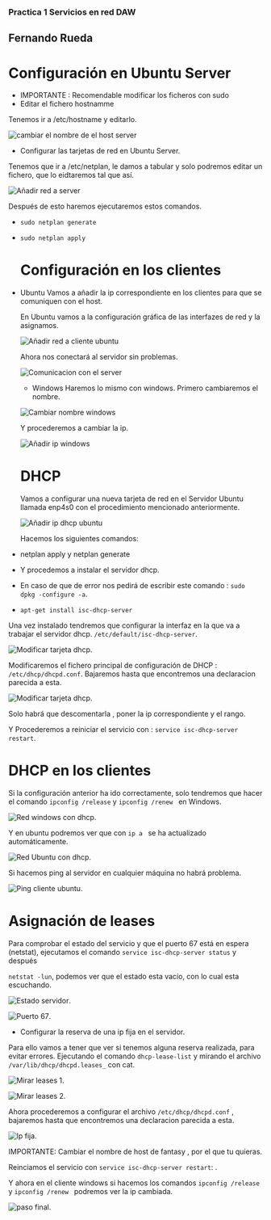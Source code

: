 ### Practica 1 Servicios en red DAW
## Fernando Rueda

# Configuración en Ubuntu Server
 - IMPORTANTE : Recomendable modificar los ficheros con sudo
 - Editar el fichero hostnamme

 Tenemos ir a /etc/hostname y editarlo.

 ![cambiar el nombre de el host server](/capturaspractica1/hostname.PNG)

 - Configurar las tarjetas de red en Ubuntu Server.

 Tenemos que ir a /etc/netplan, le damos a tabular y solo podremos editar un fichero, que lo eidtaremos tal que así.

 ![Añadir red a server ](/capturaspractica1/asignarred.PNG)

 Después de esto haremos ejecutaremos estos comandos.
 - ```sudo netplan generate```
 - ```sudo netplan apply```

    # Configuración en los clientes 

 - Ubuntu 
    Vamos a añadir la ip correspondiente en los clientes para que se comuniquen con el host.

    En Ubuntu vamos a la configuración gráfica de las interfazes de red y la asignamos.

     ![Añadir red a cliente ubuntu ](/capturaspractica1/cambioredfijaubuntu.PNG)

     Ahora nos conectará al servidor sin problemas.

     ![Comunicacion con el server](/capturaspractica1/exitoubuntu.PNG)

     - Windows 
    Haremos lo mismo con windows. Primero cambiaremos el nombre.

     ![Cambiar nombre windows ](/capturaspractica1/cambionombrewindows.PNG)

     Y procederemos a cambiar la ip.

     ![Añadir ip windows](/capturaspractica1/cambioredwindows.PNG)



    # DHCP 
    Vamos a configurar una nueva tarjeta de red en el Servidor Ubuntu llamada enp4s0 con el procedimiento mencionado anteriormente.

    ![Añadir ip dhcp ubuntu](/capturaspractica1/redserverubuntu.PNG)

    Hacemos los siguientes comandos: 

- netplan apply y netplan generate

 - Y procedemos a instalar el servidor dhcp.

 - En caso de que de error nos pedirá de escribir este comando : ```sudo dpkg -configure -a```.

- ```apt-get install isc-dhcp-server```

Una vez instalado tendremos que configurar la interfaz en la que va a trabajar el servidor dhcp.
 ```/etc/default/isc-dhcp-server```.

  ![Modificar tarjeta dhcp ](/capturaspractica1/ficheroiscdhcpserver.PNG.PNG).

  Modificaremos el fichero principal  de configuración de DHCP :  ```/etc/dhcp/dhcpd.conf```. Bajaremos hasta que encontremos una declaracion parecida a esta.

   ![Modificar tarjeta dhcp ](/capturaspractica1/definiciondesubredserver.PNG).

   Solo habrá que descomentarla , poner la ip correspondiente y el rango.

   Y Procederemos a reiniciar el servicio con : ```service isc-dhcp-server restart```.


  # DHCP en los clientes

  Si la configuración anterior ha ido correctamente, solo tendremos que hacer el comando  ```ipconfig /release``` y ```ipconfig /renew ``` en Windows.
 
![Red windows con dhcp ](/capturaspractica1/renewwindows.PNG).



  Y en ubuntu podremos ver que con ```ip a ``` se ha actualizado automáticamente.

  ![Red Ubuntu con dhcp ](/capturaspractica1/ipaubuntu.PNG).

  Si hacemos ping al servidor en cualquier máquina no habrá problema.

  
 ![Ping cliente ubuntu](/capturaspractica1/pinclienteubuntu.PNG).

  # Asignación de leases   

  
Para comprobar el estado del servicio y que el puerto 67 está en espera (netstat), ejecutamos el comando ```service isc-dhcp-server status``` y después

```netstat -lun```, podemos ver que el estado esta vacío, con lo cual esta escuchando.

![Estado servidor](/capturaspractica1/estadoservidor.PNG).

![Puerto 67 ](/capturaspractica1/puerto67.PNG).

- Configurar la reserva de una ip fija en el servidor.

 Para ello vamos a tener que ver si tenemos alguna reserva realizada, para evitar errores. Ejecutando el comando ```dhcp-lease-list``` y mirando el archivo ```/var/lib/dhcp/dhcpd.leases_``` con cat.

 ![Mirar leases 1](/capturaspractica1/capturacomandoipfija1.PNG).

![Mirar leases 2 ](/capturaspractica1/capturacomandoipfija2.PNG).

Ahora procederemos a configurar el archivo ```/etc/dhcp/dhcpd.conf``` , bajaremos hasta que encontremos una declaracion parecida a esta.

![Ip fija](/capturaspractica1/ipreservada.PNG).


IMPORTANTE: Cambiar el nombre de host de fantasy , por el que tu quieras.

Reinciamos el servicio con ```service isc-dhcp-server restart```: .

Y ahora en el cliente windows si hacemos los comandos ```ipconfig /release``` y ```ipconfig /renew ``` podremos ver la ip cambiada.

![paso final](/capturaspractica1/exito.PNG).


